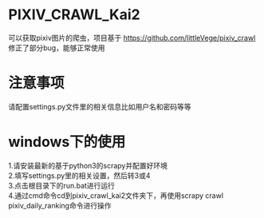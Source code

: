 # PIXIV_CRAWL_Kai2
可以获取pixiv图片的爬虫，项目基于 https://github.com/littleVege/pixiv_crawl 修正了部分bug，能够正常使用

# 注意事项
请配置settings.py文件里的相关信息比如用户名和密码等等

# windows下的使用
1.请安装最新的基于python3的scrapy并配置好环境  
2.填写settings.py里的相关设置，然后转3或4  
3.点击根目录下的run.bat进行运行  
4.通过cmd命令cd到pixiv_crawl_kai2文件夹下，再使用scrapy crawl pixiv_daily_ranking命令进行操作
